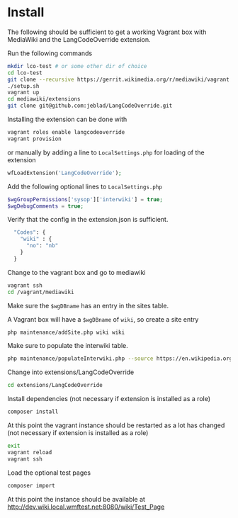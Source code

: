 # Install

The following should be sufficient to get a working Vagrant box with MediaWiki and the LangCodeOverride extension.

Run the following commands

```bash
mkdir lco-test # or some other dir of choice
cd lco-test
git clone --recursive https://gerrit.wikimedia.org/r/mediawiki/vagrant .
./setup.sh
vagrant up
cd mediawiki/extensions
git clone git@github.com:jeblad/LangCodeOverride.git
```

Installing the extension can be done with 

```bash
vagrant roles enable langcodeoverride
vagrant provision
```

or manually by adding a line to `LocalSettings.php` for loading of the extension

```php
wfLoadExtension('LangCodeOverride');
```

Add the following optional lines to `LocalSettings.php`

```php
$wgGroupPermissions['sysop']['interwiki'] = true;
$wgDebugComments = true;
```

Verify that the config in the extension.json is sufficient.

```bash
  "Codes": {
    "wiki" : {
      "no": "nb"
    }
  }
```

Change to the vagrant box and go to mediawiki

```bash
vagrant ssh
cd /vagrant/mediawiki
```

Make sure the `$wgDBname` has an entry in the sites table.

A Vagrant box will have a `$wgDBname` of `wiki`, so create a site entry

```bash
php maintenance/addSite.php wiki wiki
```

Make sure to populate the interwiki table.

```bash
php maintenance/populateInterwiki.php --source https://en.wikipedia.org/w/api.php
```

Change into extensions/LangCodeOverride

```bash
cd extensions/LangCodeOverride
```

Install dependencies (not necessary if extension is installed as a role)

```bash
composer install
```

At this point the vagrant instance should be restarted as a lot has changed (not necessary if extension is installed as a role)

```bash
exit
vagrant reload
vagrant ssh
```

Load the optional test pages

```bash
composer import
```

At this point the instance should be available at http://dev.wiki.local.wmftest.net:8080/wiki/Test_Page
